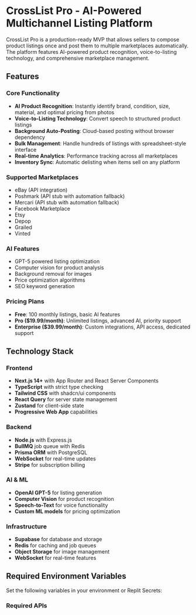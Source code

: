 # CrossList Pro - AI-Powered Multichannel Listing Platform

CrossList Pro is a production-ready MVP that allows sellers to compose product listings once and post them to multiple marketplaces automatically. The platform features AI-powered product recognition, voice-to-listing technology, and comprehensive marketplace management.

## Features

### Core Functionality
- **AI Product Recognition**: Instantly identify brand, condition, size, material, and optimal pricing from photos
- **Voice-to-Listing Technology**: Convert speech to structured product listings
- **Background Auto-Posting**: Cloud-based posting without browser dependency
- **Bulk Management**: Handle hundreds of listings with spreadsheet-style interface
- **Real-time Analytics**: Performance tracking across all marketplaces
- **Inventory Sync**: Automatic delisting when items sell on any platform

### Supported Marketplaces
- eBay (API integration)
- Poshmark (API stub with automation fallback)
- Mercari (API stub with automation fallback)
- Facebook Marketplace
- Etsy
- Depop
- Grailed
- Vinted

### AI Features
- GPT-5 powered listing optimization
- Computer vision for product analysis
- Background removal for images
- Price optimization algorithms
- SEO keyword generation

### Pricing Plans
- **Free**: 100 monthly listings, basic AI features
- **Pro ($19.99/month)**: Unlimited listings, advanced AI, priority support
- **Enterprise ($39.99/month)**: Custom integrations, API access, dedicated support

## Technology Stack

### Frontend
- **Next.js 14+** with App Router and React Server Components
- **TypeScript** with strict type checking
- **Tailwind CSS** with shadcn/ui components
- **React Query** for server state management
- **Zustand** for client-side state
- **Progressive Web App** capabilities

### Backend
- **Node.js** with Express.js
- **BullMQ** job queue with Redis
- **Prisma ORM** with PostgreSQL
- **WebSocket** for real-time updates
- **Stripe** for subscription billing

### AI & ML
- **OpenAI GPT-5** for listing generation
- **Computer Vision** for product recognition
- **Speech-to-Text** for voice functionality
- **Custom ML models** for pricing optimization

### Infrastructure
- **Supabase** for database and storage
- **Redis** for caching and job queues
- **Object Storage** for image management
- **WebSocket** for real-time features

## Required Environment Variables

Set the following variables in your environment or Replit Secrets:

### Required APIs

